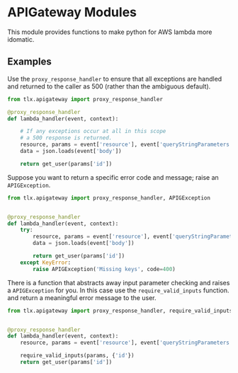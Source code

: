 # APIGateway Modules

This module provides functions to make python for AWS lambda more idomatic.

## Examples

Use the `proxy_response_handler` to ensure that all exceptions are handled and returned to the caller as 500 (rather than the ambiguous default).
```python
from tlx.apigateway import proxy_response_handler

@proxy_response_handler
def lambda_handler(event, context):

    # If any exceptions occur at all in this scope
    # a 500 response is returned.
    resource, params = event['resource'], event['queryStringParameters']
    data = json.loads(event['body'])

    return get_user(params['id'])
```

Suppose you want to return a specific error code and message; raise an `APIGException`.
```python
from tlx.apigateway import proxy_response_handler, APIGException


@proxy_response_handler
def lambda_handler(event, context):
    try:
        resource, params = event['resource'], event['queryStringParameters']
        data = json.loads(event['body'])

        return get_user(params['id'])
    except KeyError:
        raise APIGException('Missing keys', code=400)

```

There is a function that abstracts away input parameter checking and raises a `APIGException` for you.
In this case use the `require_valid_inputs` function.
and return a meaningful error message to the user.
```python
from tlx.apigateway import proxy_response_handler, require_valid_inputs


@proxy_response_handler
def lambda_handler(event, context):
    resource, params = event['resource'], event['queryStringParameters']

    require_valid_inputs(params, {'id'})
    return get_user(params['id'])
```
